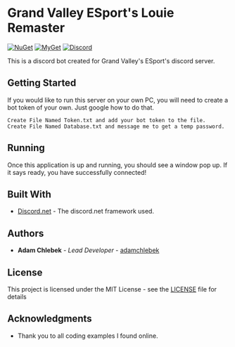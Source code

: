 # Grand Valley ESport's Louie Remaster
[![NuGet](https://img.shields.io/nuget/vpre/Discord.Net.svg?maxAge=2592000?style=plastic)](https://www.nuget.org/packages/Discord.Net)
[![MyGet](https://img.shields.io/myget/discord-net/vpre/Discord.Net.svg)](https://www.myget.org/feed/Packages/discord-net) 
[![Discord](https://discordapp.com/api/guilds/335284078796603392/widget.png?style=shield)](https://www.discord.gg/zdmpKuh)

This is a discord bot created for Grand Valley's ESport's discord server.

## Getting Started

If you would like to run this server on your own PC, you will need to create a bot token of your own. Just google how to do that.

```
Create File Named Token.txt and add your bot token to the file.
Create File Named Database.txt and message me to get a temp password.
```

## Running

Once this application is up and running, you should see a window pop up. If it says ready, you have successfully connected!

## Built With

* [Discord.net](https://github.com/discord-net/Discord.Net) - The discord.net framework used.

## Authors

* **Adam Chlebek** - *Lead Developer* - [adamchlebek](https://github.com/adamchlebek)

## License

This project is licensed under the MIT License - see the [LICENSE](LICENSE) file for details

## Acknowledgments

* Thank you to all coding examples I found online.
